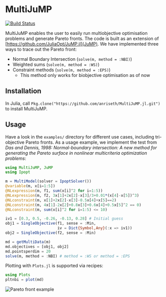 # MultiJuMP

[![Build Status](https://travis-ci.org/anriseth/MultiJuMP.jl.svg?branch=master)](https://travis-ci.org/anriseth/MultiJuMP.jl)

MultiJuMP enables the user to easily run multiobjective optimisation problems
and generate Pareto fronts. The code is built as an extension of
[https://github.com/JuliaOpt/JuMP.jl](JuMP).
We have implemented three ways to trace out the Pareto front:
- Normal Boundary Intersection (`solve(m, method = :NBI)`)
- Weighted sums (`solve(m, method = :WS)`)
- Constraint methods (`solve(m, method = :EPS)`)
    * This method only works for biobjective optimisation as of now

## Installation
In Julia, call `Pkg.clone("https://github.com/anriseth/MultiJuMP.jl.git")` to install MultiJuMP.

## Usage
Have a look in the `examples/` directory for different use cases, including
tri-objective Pareto fronts.
As a usage example, we implement the test from
_Das and Dennis, 1998: Normal-boundary intersection: A new method for
generating the Pareto surface in nonlinear multicriteria optimization problems_:

```julia
using MultiJuMP, JuMP
using Ipopt

m = MultiModel(solver = IpoptSolver())
@variable(m, x[i=1:5])
@NLexpression(m, f1, sum(x[i]^2 for i=1:5))
@NLexpression(m, f2, 3x[1]+2x[2]-x[3]/3+0.01*(x[4]-x[5])^3)
@NLconstraint(m, x[1]+2x[2]-x[3]-0.5x[4]+x[5]==2)
@NLconstraint(m, 4x[1]-2x[2]+0.8x[3]+0.6x[4]+0.5x[5]^2 == 0)
@NLconstraint(m, sum(x[i]^2 for i=1:5) <= 10)

iv1 = [0.3, 0.5, -0.26, -0.13, 0.28] # Initial guess
obj1 = SingleObjective(f1, sense = :Min,
                       iv = Dict{Symbol,Any}(:x => iv1))
obj2 = SingleObjective(f2, sense = :Min)

md = getMultiData(m)
md.objectives = [obj1, obj2]
md.pointsperdim = 20
solve(m, method = :NBI) # method = :WS or method = :EPS
```

Plotting with `Plots.jl` is supported via recipes:
```julia
using Plots
pltnbi = plot(md)
```
<!-- Github bug
![Pareto front example](./img/pareto_example.svg) -->
![Pareto front example](https://cdn.rawgit.com/anriseth/MultiJuMP.jl/master/img/pareto_example.svg)

